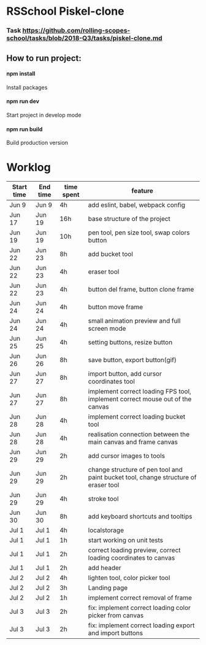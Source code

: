 # RSSchool Piskel-clone

### Task https://github.com/rolling-scopes-school/tasks/blob/2018-Q3/tasks/piskel-clone.md

## How to run project:
#### npm install
Install packages

#### npm run dev
Start project in develop mode

#### npm run build
Build production version
 
 
# Worklog

|Start time	| End time	| time spent    | feature |
|-----------|-----------|---------------|---------|
|Jun 9	| Jun 9	| 4h |	add eslint, babel, webpack config |
|Jun 17 | Jun 19	| 16h |	base structure of the project |
|Jun 19 | Jun 19	| 10h |	pen tool, pen size tool, swap colors button |
|Jun 22	| Jun 23    | 8h    | add bucket tool |
|Jun 22	| Jun 23	| 4h	| eraser tool |
|Jun 22	| Jun 23	| 4h	| button del frame, button clone frame |
|Jun 24	| Jun 24	| 4h	| button move frame |
|Jun 24	| Jun 24	| 4h	| small animation preview and full screen mode |
|Jun 25	| Jun 25	| 4h	| setting buttons, resize button |
|Jun 26	| Jun 26	| 8h	| save button, export button(gif) |
|Jun 27	| Jun 27	| 8h	| import button, add cursor coordinates tool |
|Jun 27	| Jun 27	| 8h	| implement correct loading FPS tool, implement correct mouse out of the canvas |
|Jun 28	| Jun 28	| 4h	| implement correct loading bucket tool |
|Jun 28	| Jun 28	| 4h	| realisation connection between the main canvas and frame canvas |
|Jun 29	| Jun 29	| 2h	| add cursor images to tools |
|Jun 29	| Jun 29	| 2h	| change structure of pen tool and paint bucket tool, change structure of eraser tool |
|Jun 29	| Jun 29	| 4h	| stroke tool |
|Jun 30	| Jun 30	| 8h	| add keyboard shortcuts and  tooltips |
|Jul 1	| Jul 1	| 4h	| localstorage |
|Jul 1	| Jul 1	| 1h	| start working on unit tests |
|Jul 1	| Jul 1	| 2h	| correct loading preview, correct loading coordinates to canvas |
|Jul 1	| Jul 1	| 2h	| add header |
|Jul 2	| Jul 2	| 4h	| lighten tool, color picker tool |
|Jul 2	| Jul 2	| 3h	| Landing page |
|Jul 2	| Jul 2	| 1h	| implement correct removal of frame |
|Jul 3	| Jul 3	| 2h	| fix: implement correct loading color picker from canvas |
|Jul 3	| Jul 3	| 2h	| fix: implement correct loading export and import buttons |
